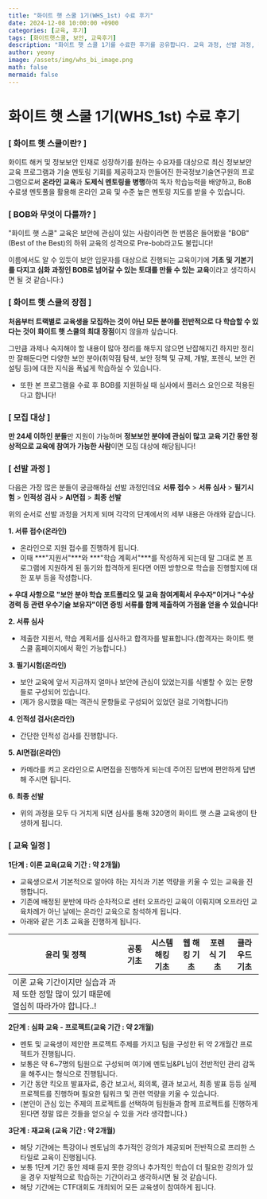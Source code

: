 ```yaml
---
title: "화이트 햇 스쿨 1기(WHS_1st) 수료 후기"
date: 2024-12-08 10:00:00 +0900
categories: [교육, 후기]
tags: [화이트햇스쿨, 보안, 교육후기]
description: "화이트 햇 스쿨 1기를 수료한 후기를 공유합니다. 교육 과정, 선발 과정, 장점 등에 대해 상세히 설명합니다."
author: yeony
image: /assets/img/whs_bi_image.png
math: false
mermaid: false
---
```


# 화이트 햇 스쿨 1기(WHS_1st) 수료 후기

### **[ 화이트 햇 스쿨이란? ]**

화이트 해커 및 정보보안 인재로 성장하기를 원하는 수요자를 대상으로 최신 정보보안 교육 프로그램과 기술 멘토링 기회를 제공하고자 만들어진 한국정보기술연구원의 프로그램으로써 **온라인 교육**과 **도제식 멘토링을 병행**하여 독자 학습능력을 배양하고, BoB 수료생 멘토풀을 활용해 온라인 교육 및 수준 높은 멘토링 지도를 받을 수 있습니다.

### **[ BOB와 무엇이 다를까? ]**

"화이트 햇 스쿨" 교육은 보안에 관심이 있는 사람이라면 한 번쯤은 들어봤을 "BOB"(Best of the Best)의 하위 교육의 성격으로 Pre-bob라고도 불립니다!

이름에서도 알 수 있듯이 보안 입문자를 대상으로 진행되는 교육이기에 **기초 및 기본기를 다지고 심화 과정인 BOB로 넘어갈 수 있는 토대를 만들 수 있는** **교육**이라고 생각하시면 될 것 같습니다:)

### **[ 화이트 햇 스쿨의 장점 ]**

**처음부터 트랙별로 교육생을 모집하는 것이 아닌 모든 분야를 전반적으로 다 학습할 수 있다는 것이** **화이트 햇 스쿨의 최대 장점**이지 않을까 싶습니다.

그만큼 과제나 숙지해야 할 내용이 많아 정리를 해두지 않으면 난잡해지긴 하지만 정리만 잘해둔다면 다양한 보안 분야(취약점 탐색, 보안 정책 및 규제, 개발, 포렌식, 보안 컨설팅 등)에 대한 지식을 폭넓게 학습하실 수 있습니다.

+ 또한 본 프로그램을 수료 후 BOB를 지원하실 때 심사에서 플러스 요인으로 적용된다고 합니다!

### **[ 모집 대상 ]**

**만 24세 이하인 분들**만 지원이 가능하며 **정보보안 분야에 관심이 많고** **교육 기간 동안 정상적으로 교육에 참여가 가능한 사람**이면 모집 대상에 해당됩니다!

### **[ 선발 과정 ]**

다음은 가장 많은 분들이 궁금해하실 선발 과정인데요 **서류 접수** > **서류 심사** > **필기시험** > **인적성 검사** > **AI면접** > **최종 선발**

위의 순서로 선발 과정을 거치게 되며 각각의 단계에서의 세부 내용은 아래와 같습니다.

**1. 서류 접수(온라인)**

- 온라인으로 지원 접수를 진행하게 됩니다.
- 이때 ***"지원서"***와 ***"학습 계획서"***를 작성하게 되는데 말 그대로 본 프로그램에 지원하게 된 동기와 합격하게 된다면 어떤 방향으로 학습을 진행할지에 대한 포부 등을 작성합니다.

**+ 우대 사항으로 "보안 분야 학습 포트폴리오 및 교육 참여계획서 우수자"이거나 "수상경력 등 관련 우수기술 보유자"이면 증빙 서류를 함께 제출하여 가점을 얻을 수 있습니다!**

**2. 서류 심사**

- 제출한 지원서, 학습 계획서를 심사하고 합격자를 발표합니다.(합격자는 화이트 햇 스쿨 홈페이지에서 확인 가능합니다.)

**3. 필기시험(온라인)**

- 보안 교육에 앞서 지금까지 얼마나 보안에 관심이 있었는지를 식별할 수 있는 문항들로 구성되어 있습니다.
- (제가 응시했을 때는 객관식 문항들로 구성되어 있었던 걸로 기억합니다!)

**4. 인적성 검사(온라인)**

- 간단한 인적성 검사를 진행합니다.

**5. AI면접(온라인)**

- 카메라를 켜고 온라인으로 AI면접을 진행하게 되는데 주어진 답변에 편안하게 답변해 주시면 됩니다.

**6. 최종 선발**

- 위의 과정을 모두 다 거치게 되면 심사를 통해 320명의 화이트 햇 스쿨 교육생이 탄생하게 됩니다.

### **[ 교육 일정 ]**

**1단계 : 이론 교육(교육 기간 : 약 2개월)**

- 교육생으로서 기본적으로 알아야 하는 지식과 기본 역량을 키울 수 있는 교육을 진행합니다.
- 기존에 배정된 분반에 따라 순차적으로 센터 오프라인 교육이 이뤄지며 오프라인 교육차례가 아닌 날에는 온라인 교육으로 참석하게 됩니다.
- 아래와 같은 기초 교육을 진행하게 됩니다.

| **윤리 및 정책** | **공통 기초** | **시스템 해킹 기초** | **웹 해킹 기초** | **포렌식 기초** | **클라우드 기초** |
| --- | --- | --- | --- | --- | --- |
| 이론 교육 기간이지만 실습과 과제 또한 정말 많이 있기 때문에 열심히 따라가야 합니다..! |

**2단계 : 심화 교육 - 프로젝트(교육 기간 : 약 2개월)**

- 멘토 및 교육생이 제안한 프로젝트 주제를 가지고 팀을 구성한 뒤 약 2개월간 프로젝트가 진행됩니다.
- 보통은 약 6~7명의 팀원으로 구성되며 여기에 멘토님&PL님이 전반적인 관리 감독을 해주시는 형식으로 진행됩니다.
- 기간 동안 킥오프 발표자료, 중간 보고서, 회의록, 결과 보고서, 최종 발표 등등 실제 프로젝트를 진행하며 필요한 팀워크 및 관련 역량을 키울 수 있습니다.
- (본인이 관심 있는 주제의 프로젝트를 선택하여 팀원들과 함께 프로젝트를 진행하게 된다면 정말 많은 것들을 얻으실 수 있을 거라 생각합니다.)

**3단계 : 재교육 (교육 기간 : 약 2개월)**

- 해당 기간에는 특강이나 멘토님의 추가적인 강의가 제공되며 전반적으로 프리한 스타일로 교육이 진행됩니다.
- 보통 1단계 기간 동안 제때 듣지 못한 강의나 추가적인 학습이 더 필요한 강의가 있을 경우 자발적으로 학습하는 기간이라고 생각하시면 될 것 같습니다.
- 해당 기간에는 CTF대회도 개최되어 모든 교육생이 참여하게 됩니다.
